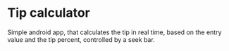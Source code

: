 <h1>Tip calculator</h1>
  <p>Simple android app, that calculates the tip in real time, based on the entry value and the tip percent, controlled by a seek bar.</p>
